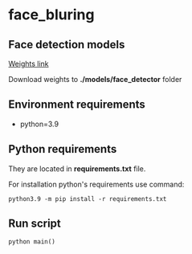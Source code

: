 # face_bluring

## Face detection models
[Weights link](https://download.01.org/opencv/2021/openvinotoolkit/2021.2/open_model_zoo/models_bin/3/face-detection-0204/FP32/)

Download weights to **./models/face_detector** folder

## Environment requirements
- python=3.9

## Python requirements
They are located in **requirements.txt** file.

For installation python's requirements use command:

    python3.9 -m pip install -r requirements.txt 

## Run script
    python main()   
